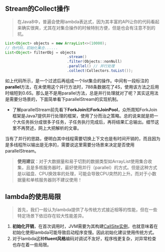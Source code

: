 
## Stream的Collect操作

> 在Java8中，普遍会使用lambda表达式，因为其丰富的API让你的代码看起来确实很爽，尤其在对集合操作的时候特别方便，但是也会有注意不到的坑。

```java
List<Object> objects = new ArrayList<>(10000);
// 伪代码，初始化集合......
List<Object> filterObj = objects
							.stream()
							.filter(Objects::nonNull)
							.parallel() // 并行处理
							.collect(Collectors.toList());
```


如上代码所示，是一个过滤后再组成一个list集合的操作。中间有一段标注的**parallel**方法，在未使用这个并行方法时，788条数据花了4S，使用该方法之后用时缩短到0.6S。那么是不是用parallel方法，总是并行处理就对了呢？其实这用法是需要分场景的，下面简单看下parallelStream的实现机制。

- 了解parallelStream前先看下**ForkJoin**和**ForkJoinPool**，众所周知ForkJoin框架是Java7提供并行处理的框架，使用了分而治之策略。总的说来就是把一个大任务拆分成很多子任务，子任务执行完成后，再将结果汇总输出。细节这里不再赘述，网上大把解析的文章。

当有了并行的思路，便明白其中线程需要切换上下文也是有时间开销的，而且因为是多线程所以输出是无序的，需要说这里需要分场景来决定是否使用parallelStream。

> **使用建议**：对于大数据量和易于切割的数据类型如ArrayList使用集合收集，且是多核服务器时，最好使用并行（parallel）的方式。但是这种方式是以磁盘、CPU换效率的处理，可能会导致CPU突然的上升。而对于小数据量和单核服务器则不建议使用！

## lambda的使用局限
> 首先，我们一般认为lambda提供了与传统方式接近相等的性能，但在一些特定场景下依旧存在较大性能差异。
1. **初始化开销**，在首次调用时，JVM需要为其构建[CallSite实例](https://docs.oracle.com/javase/8/docs/api/java/lang/invoke/CallSite.html)，也就意味着在初始化使用lambda可能导致启动程序变慢。因此初始化建议使用传统方式。
2. 对于lambda这种**fluent风格**编码对调试不友好，程序栈更复杂，对异常检查也存在着一些局限。

